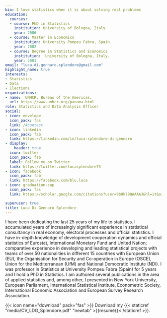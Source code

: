 ```yaml
---
bio: I love statistics when it is about solving real problems
education:
  courses:
  - course: PhD in Statistics
    institution: University of Bologna, Italy
    year: 2006
  - course: Master in Economics
    institution: University Pompeu Fabra, Spain.
    year: 2002
  - course: Degree in Statistics and Economics
    institution:  University of Bologna, Italy.
    year: 2001
email: "luca.di.gennaro.splendore@gmail.com"
highlight_name: true
interests:
- Statistics
- Data
- Elections
organizations:
- name:  UNHCR, Bureau of the Americas.
  url: https://www.unhcr.org/panama.html
role: Statistics and Data Analysis Officer
social:
- icon: envelope
  icon_pack: fas
  link: /#contact
- icon: linkedin
  icon_pack: fab
  link: https://linkedin.com/in/luca-splendore-di-gennaro  
- display:
    header: true
  icon: twitter
  icon_pack: fab
  label: Follow me on Twitter
  link: https://twitter.com/lucasplendore75
- icon: facebook
  icon_pack: fab
  link: https://facebook.com/blu.luca
- icon: graduation-cap
  icon_pack: fas
  link: https://scholar.google.com/citations?user=9b8kl8QAAAAJ&hl=it&oi=ao

superuser: true
title: Luca Di Gennaro Splendore
---
```

I have been dedicating the last 25 years of my life to statistics. I accumulated years of increasingly significant experience in statistical consultancy in real economy, electoral processes and official statistics.
I have in-depth knowledge of development cooperation dynamics and official statistics of Eurostat, International Monetary Fund and United Nation; comparative experience in developing and leading statistical projects with teams of over 50 nationalities in different 15 countries with European Union (EU), the Organisation for Security and Co-operation in Europe (OSCE), Union for the Mediterranean (UfM) and National Democratic Institute (NDI).
I was professor in Statistics at University Pompeu Fabra (Spain) for 5 years and I hold a PhD in Statistics. I am authored several publications in the area of applied statistics and, among other, I presented in New York University, European Parliament, International Statistical Institute, Econometric Society, International Economic Association and European Survey Research Association.

{{< icon name="download" pack="fas" >}} Download my {{< staticref "media/CV_LDG_Splendore.pdf" "newtab" >}}resumé{{< /staticref >}}.
